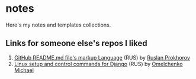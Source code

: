 # notes
Here's my notes and templates collections.
## Links for someone else's repos I liked
1. [GitHub README.md file's markup Language](https://github.com/GnuriaN/format-README) (RUS) by [Ruslan Prokhorov](https://github.com/GnuriaN)
2. [Linux setup and control commands for  Django](https://gist.github.com/DJWOMS/11f91f60def49d7bd1ca9c5dc4bbc3dc) (RUS) by [Omelchenko Michael](https://gist.github.com/DJWOMS)
